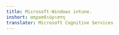```yaml
---
title: Microsoft-Windows intune.
inshort: απροσδιόριστη
translator: Microsoft Cognitive Services
---
```





